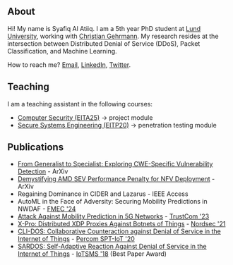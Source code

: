 ## About

Hi! My name is Syafiq Al Atiiq. I am a 5th year PhD student at [Lund University](https://www.lunduniversity.lu.se/), working with [Christian Gehrmann](https://portal.research.lu.se/en/persons/christian-gehrmann). My research resides at the intersection between Distributed Denial of Service (DDoS), Packet Classification, and Machine Learning.

How to reach me? [Email](mailto:syafiq_al.atiiq@eit.lth.se), [LinkedIn](https://www.linkedin.com/in/atiiq/), [Twitter](https://twitter.com/0xSYFQ).

## Teaching

I am a teaching assistant in the following courses:
- [Computer Security (EITA25)](https://kurser.lth.se/kursplaner/21_22%20eng/EITA25.html) -> project module
- [Secure Systems Engineering (EITP20)](https://kurser.lth.se/kursplaner/21_22%20eng/EITP20.html) -> penetration testing module

## Publications

- [From Generalist to Specialist: Exploring CWE-Specific Vulnerability Detection](https://arxiv.org/abs/2408.02329) - ArXiv
- [Demystifying AMD SEV Performance Penalty for NFV Deployment](https://arxiv.org/abs/2408.02212) - ArXiv
- Regaining Dominance in CIDER and Lazarus - IEEE Access
- AutoML in the Face of Adversity: Securing Mobility Predictions in NWDAF - [FMEC '24](https://emergingtechnet.org/FMEC2024/)
- [Attack Against Mobility Prediction in 5G Networks](https://ieeexplore.ieee.org/abstract/document/10538840) - [TrustCom '23](https://hpcn.exeter.ac.uk/trustcom2023/)
- [X-Pro: Distributed XDP Proxies Against Botnets of Things](https://link.springer.com/chapter/10.1007/978-3-030-91625-1_4) - [Nordsec '21](https://events.tuni.fi/nordsec2021/)
- [CLI-DOS: Collaborative Counteraction against Denial of Service in the Internet of Things](https://ieeexplore.ieee.org/abstract/document/9156207) - [Percom SPT-IoT '20](https://staff.itee.uq.edu.au/jaga/proceedings/percomworkshops2020/spt-iot2020.html)
- [SARDOS: Self-Adaptive Reaction Against Denial of Service in the Internet of Things](https://ieeexplore.ieee.org/abstract/document/8554819) - [IoTSMS '18](https://emergingtechnet.org/IoTSMS2018/) (Best Paper Award)

<!---google-site-verification: googleb7737efa833c6271.html--->
